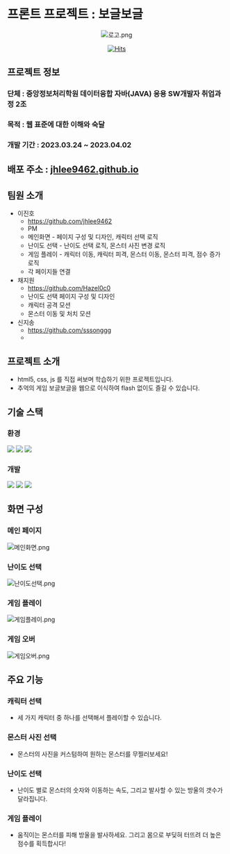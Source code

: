 
# 프론트 프로젝트 : 보글보글

<div align="center">

![로고.png](img%2F%EB%A1%9C%EA%B3%A0.png)

[![Hits](https://hits.seeyoufarm.com/api/count/incr/badge.svg?url=https%3A%2F%2Fgithub.com%2FSemiProject-JS%2Fbo-gle-bo-gle&count_bg=%2379C83D&title_bg=%23555555&icon=&icon_color=%23E7E7E7&title=hits&edge_flat=false)](https://github.com/SemiProject-JS/bo-gle-bo-gle)

</div>
 

## 프로젝트 정보

### 단체 : 중앙정보처리학원 데이터융합 자바(JAVA) 응용 SW개발자 취업과정 2조
### 목적 : 웹 표준에 대한 이해와 숙달
### 개발 기간 : 2023.03.24 ~ 2023.04.02



## 배포 주소 : [jhlee9462.github.io](https://jhlee9462.github.io)



## 팀원 소개
* 이진호 
  * https://github.com/jhlee9462
  * PM
  * 메인화면 - 페이지 구성 및 디자인, 캐릭터 선택 로직
  * 난이도 선택 - 난이도 선택 로직, 몬스터 사진 변경 로직
  * 게임 플레이 - 캐릭터 이동, 캐릭터 피격, 몬스터 이동, 몬스터 피격, 점수 증가 로직
  * 각 페이지들 연결
* 채지원 
  * https://github.com/Hazel0c0
  * 난이도 선택 페이지 구성 및 디자인
  * 캐릭터 공격 모션
  * 몬스터 이동 및 처치 모션
* 신지송 
  * https://github.com/sssonggg
  * 



## 프로젝트 소개

- html5, css, js 를 직접 써보며 학습하기 위한 프로젝트입니다.
- 추억의 게임 보글보글을 웹으로 이식하여 flash 없이도 즐길 수 있습니다.



## 기술 스택



### 환경
<div>
<img src="https://img.shields.io/badge/visual studio code-007ACC?style=for-the-badge&logo=visualstudiocode&logoColor=white">
<img src="https://img.shields.io/badge/git-F05032?style=for-the-badge&logo=git&logoColor=white">
<img src="https://img.shields.io/badge/github-181717?style=for-the-badge&logo=github&logoColor=white">
</div>

### 개발
<div>
<img src="https://img.shields.io/badge/html5-E34F26?style=for-the-badge&logo=html5&logoColor=white">
<img src="https://img.shields.io/badge/css3-1572B6?style=for-the-badge&logo=css3&logoColor=white">
<img src="https://img.shields.io/badge/javascript-F7DF1E?style=for-the-badge&logo=javascript&logoColor=white">
</div>

## 화면 구성



### 메인 페이지 
![메인화면.png](img%2F%EB%A9%94%EC%9D%B8%ED%99%94%EB%A9%B4.png)

### 난이도 선택
![난이도선택.png](img%2F%EB%82%9C%EC%9D%B4%EB%8F%84%EC%84%A0%ED%83%9D.png)

### 게임 플레이
![게임플레이.png](img%2F%EA%B2%8C%EC%9E%84%ED%94%8C%EB%A0%88%EC%9D%B4.png)

### 게임 오버
![게임오버.png](img%2F%EA%B2%8C%EC%9E%84%EC%98%A4%EB%B2%84.png)


## 주요 기능



### 캐릭터 선택 
- 세 가지 캐릭터 중 하나를 선택해서 플레이할 수 있습니다.
### 몬스터 사진 선택 
- 몬스터의 사진을 커스텀하여 원하는 몬스터를 무찔러보세요!
### 난이도 선택 
- 난이도 별로 몬스터의 숫자와 이동하는 속도, 그리고 발사할 수 있는 방울의 갯수가 달라집니다.
### 게임 플레이 
- 움직이는 몬스터를 피해 방울을 발사하세요. 그리고 몸으로 부딪혀 터뜨려 더 높은 점수를 획득합시다!
